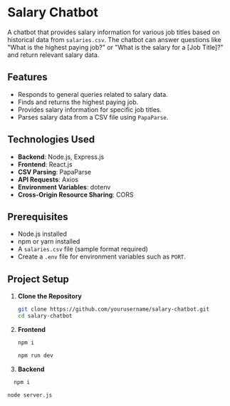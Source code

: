 # Salary Chatbot

A chatbot that provides salary information for various job titles based on historical data from `salaries.csv`. The chatbot can answer questions like "What is the highest paying job?" or "What is the salary for a [Job Title]?" and return relevant salary data.

## Features

- Responds to general queries related to salary data.
- Finds and returns the highest paying job.
- Provides salary information for specific job titles.
- Parses salary data from a CSV file using `PapaParse`.

## Technologies Used

- **Backend**: Node.js, Express.js
- **Frontend**: React.js
- **CSV Parsing**: PapaParse
- **API Requests**: Axios
- **Environment Variables**: dotenv
- **Cross-Origin Resource Sharing**: CORS

## Prerequisites

- Node.js installed
- npm or yarn installed
- A `salaries.csv` file (sample format required)
- Create a `.env` file for environment variables such as `PORT`.

## Project Setup

1. **Clone the Repository**
   ```bash
   git clone https://github.com/yourusername/salary-chatbot.git
   cd salary-chatbot

2. **Frontend**

   ```bash
   npm i
   ```
   ```bash
   npm run dev
   ```
3. **Backend**
 ```bash
   npm i
   ```
```bash
node server.js
```

   
